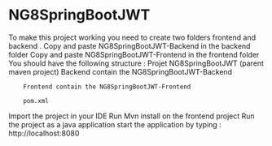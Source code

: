 # NG8SpringBootJWT
To make this project working you need to create two folders frontend and backend . 
Copy and paste NG8SpringBootJWT-Backend in the backend folder
Copy and paste NG8SpringBootJWT-Frontend in the frontend folder
You should have the following structure : 
Projet NG8SpringBootJWT (parent maven  project)
        Backend contain the NG8SpringBootJWT-Backend 
               
        Frontend contain the NG8SpringBootJWT-Frontend
        
        pom.xml
Import the project in your IDE 
 Run Mvn install on the frontend project 
 Run the project as a java application
start the application by typing : http://localhost:8080
